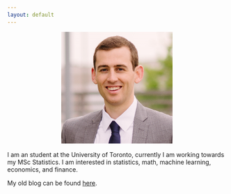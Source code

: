 ```yaml
---
layout: default
---
```

<p style="text-align:center;"><img src="/assets/selfi2.png" alt="HTML5 Icon" width="256" height="256"></p>

I am an student at the University of Toronto, currently I am working towards my MSc Statistics. I am interested in statistics, math, machine learning, economics, and finance.

My old blog can be found <a href="https://daveveitch.wordpress.com/">here</a>.
